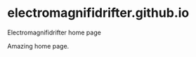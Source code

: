 # electromagnifidrifter.github.io
Electromagnifidrifter home page

Amazing home page.  

  
    
      
          
                
                                  
                  
            
  
          

  
  
    

        
  

    
    
    

  
  



    
  

  

  
    
  
  


    
    





    
  

  
  
  

  
  


     









  










